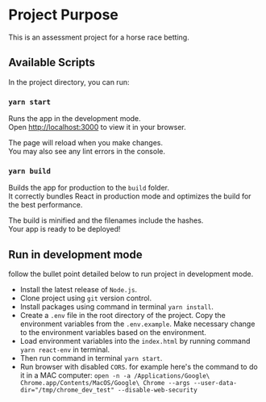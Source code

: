 # Project Purpose

This is an assessment project for a horse race betting. 

## Available Scripts

In the project directory, you can run:

### `yarn start`

Runs the app in the development mode.\
Open [http://localhost:3000](http://localhost:3000) to view it in your browser.

The page will reload when you make changes.\
You may also see any lint errors in the console.

### `yarn build`

Builds the app for production to the `build` folder.\
It correctly bundles React in production mode and optimizes the build for the best performance.

The build is minified and the filenames include the hashes.\
Your app is ready to be deployed!

## Run in development mode

follow the bullet point detailed below to run project in development mode.

- Install the latest release of `Node.js`.
- Clone project using `git` version control.
- Install packages using command in terminal `yarn install`.
- Create a `.env` file in the root directory of the project. Copy the environment variables from the `.env.example`.
  Make necessary change to the environment variables based on the environment.
- Load environment variables into the `index.html` by running command `yarn react-env` in terminal.
- Then run command in terminal `yarn start`.
- Run browser with disabled `CORS`. for example here's the command to do it in a MAC computer: `open -n -a /Applications/Google\ Chrome.app/Contents/MacOS/Google\ Chrome --args --user-data-dir="/tmp/chrome_dev_test" --disable-web-security`